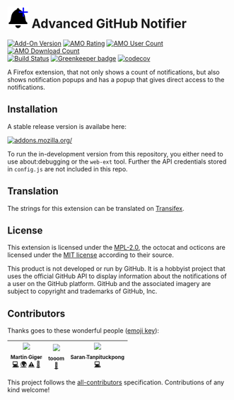 # ![](images/icon-48.png) Advanced GitHub Notifier

[![Add-On Version](https://img.shields.io/amo/v/advanced-github-notifier.svg)](https://addons.mozilla.org/firefox/addon/advanced-github-notifier/?src=external-ghversion) [![AMO Rating](https://img.shields.io/amo/stars/advanced-github-notifier.svg)](https://addons.mozilla.org/firefox/addon/advanced-github-notifier/?src=external-ghrating) [![AMO User Count](https://img.shields.io/amo/users/advanced-github-notifier.svg)](https://addons.mozilla.org/firefox/addon/advanced-github-notifier/?src=external-ghusers) [![AMO Download Count](https://img.shields.io/amo/d/advanced-github-notifier.svg)](https://addons.mozilla.org/firefox/addon/advanced-github-notifier/?src=external-ghdownloads)<br>
[![Build Status](https://travis-ci.org/freaktechnik/advanced-github-notifier.svg?branch=master)](https://travis-ci.org/freaktechnik/advanced-github-notifier)  [![Greenkeeper badge](https://badges.greenkeeper.io/freaktechnik/advanced-github-notifier.svg)](https://greenkeeper.io/)  [![codecov](https://codecov.io/gh/freaktechnik/advanced-github-notifier/branch/master/graph/badge.svg)](https://codecov.io/gh/freaktechnik/advanced-github-notifier)

A Firefox extension, that not only shows a count of notifications, but also
shows notification popups and has a popup that gives direct access to the
notifications.

## Installation
A stable release version is availabe here:

[![addons.mozilla.org/](https://addons.cdn.mozilla.net/static/img/addons-buttons/AMO-button_2.png)](https://addons.mozilla.org/firefox/addon/advanced-github-notifier/)

To run the in-development version from this repository, you either need to use
about:debugging or the `web-ext` tool. Further the API credentials stored in `config.js` are not
included in this repo.

## Translation
The strings for this extension can be translated on [Transifex](https://www.transifex.com/freaktechnik/advanced-github-notifier/).

## License
This extension is licensed under the [MPL-2.0](LICENSE), the octocat and octicons
are licensed under the [MIT license](images/LICENSE) according to their source.

This product is not developed or run by GitHub. It is a hobbyist project that
uses the official GitHub API to display information about the notifications
of a user on the GitHub platform. GitHub and the associated imagery are subject
to copyright and trademarks of GitHub, Inc.

## Contributors

Thanks goes to these wonderful people ([emoji key](https://github.com/kentcdodds/all-contributors#emoji-key)):

<!-- ALL-CONTRIBUTORS-LIST:START - Do not remove or modify this section -->
<!-- prettier-ignore -->
| [<img src="https://avatars0.githubusercontent.com/u/640949?v=4" width="100px;"/><br /><sub><b>Martin Giger</b></sub>](https://humanoids.be)<br />[💻](https://github.com/freaktechnik/advanced-github-notifier/commits?author=freaktechnik "Code") [🌍](#translation-freaktechnik "Translation") [⚠️](https://github.com/freaktechnik/advanced-github-notifier/commits?author=freaktechnik "Tests") [📖](https://github.com/freaktechnik/advanced-github-notifier/commits?author=freaktechnik "Documentation") | [<img src="https://avatars2.githubusercontent.com/u/272550?v=4" width="100px;"/><br /><sub><b>tooom</b></sub>](https://github.com/Tooom)<br />[📖](https://github.com/freaktechnik/advanced-github-notifier/commits?author=Tooom "Documentation") | [<img src="https://avatars3.githubusercontent.com/u/4688092?v=4" width="100px;"/><br /><sub><b>Saran Tanpituckpong</b></sub>](https://www.google.com/+SaranTanpituckpong)<br />[💻](https://github.com/freaktechnik/advanced-github-notifier/commits?author=gluons "Code") |
| :---: | :---: | :---: |
<!-- ALL-CONTRIBUTORS-LIST:END -->

This project follows the [all-contributors](https://github.com/kentcdodds/all-contributors) specification. Contributions of any kind welcome!